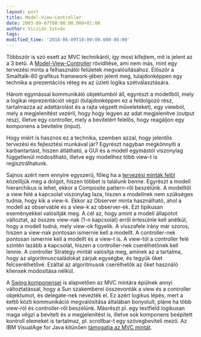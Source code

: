 ```yaml
---
layout: post
title: Model-View-Controller
date: 2003-09-07T08:00:00.000+01:00
author: Viczián István
tags:
modified_time: '2018-06-09T10:00:00.000-08:00'
---
```


Többször is szó esett az MVC technikáról, így most kifejtem, mit is
jelent az a 3 betű. A
[Model-View-Controller](http://www.enode.com/x/markup/tutorial/mvc.html%20)
rövidítése, ami nem más, mint egy tervezési minta a felhasználói
felületek megvalósításához. Először a Smalltalk-80 grafikus
framework-jében jelent meg, tulajdonképpen egy technika a prezentációs
réteg és az üzleti logika szétválasztására.

Három egymással kommunikáló objektumból áll, egyrészt a modellből, mely
a logikai reprezentációt végzi (tulajdonképpen ez a feldolgozó rész,
tartalmazza az adattárolást és a rajta végzett műveleteket), egy
viewból, mely a megjelenítést vezérli, hogy hogy legyen az adat
megjelenítve (output rész), illetve egy controller, mely a bevitelért
felelős, hogy reagáljon egy komponens a bevitelre (input).

Hogy miért is hasznos ez a technika, szemben azzal, hogy jelentős
tervezési és fejlesztési munkával jár? Egyrészt nagyban megkönnyíti a
karbantartást, hiszen átlátható, a GUI és a modell egymástól viszonylag
függetlenül módosítható, illetve egy modellhez több view-t is
regisztrálhatunk.

Sajnos azért nem ennyire egyszerű, főleg ha a [tervezési minták
felöl](http://c2.com/cgi/wiki?ModelViewControllerAsAnAggregateDesignPattern)
közelítjük meg a dolgot, hiszen többet is találunk benne. Egyrészt a
modell hierarchikus is lehet, ekkor a Composite pattern-ről beszélünk. A
modelltől a view felé a kapcsolat viszonylag laza, hiszen a modellnek
nem szükséges tudnia, hogy kik a view-k. Ekkor az Observer minta
használható, ahol a modell az observable és a view-k az observer-ek. Ezt
tipikusan eseményekkel valósítják meg. A cél az, hogy amint a modell
állapotot változtat, az összes view-nak (1-n kapcsolat) erről értesülnie
kell anélkül, hogy a modell tudná, mely view-ok figyelik. A visszafele
irány már szoros, hiszen a view-nak pontosan ismernie kell a modellt. A
controller-nek pontosan ismernie kell a modellt és a view-t is. A
view-tól a controller felé szintén lazább a kapcsolat, hiszen a
controller-nek cserélhetőnek kell lennie. A controller Strategy mintát
valósítja meg, aminek az a tartalma, hogy az algoritmuscsaládokat zárjuk
egységbe, és tegyük őket felcserélhetővé. Ezáltal az algoritmusok
cserélhetők az őket használó kliensek módosítása nélkül.

A [Swing
komponensei](http://java.sun.com/developer/onlineTraining/GUI/Swing2/shortcourse.html#JFCMVC)
is alapvetően az MVC mintára épülnek annyi változtatással, hogy a Sun
szakemberei összevonták a view és a controller objektumot, és
delegate-nek nevezték el. Ez azért logikus lépés, mert a kettő közti
kommunikáció megvalósítása általában bonyolult, pláne ha több view-ról
és controller-ről beszélünk. Másrészt pl. egy textfield logikusan maga
végzi a bevitelt és a megjelenítést is, illetve sok komponens beépített
kontroll elemeket is tartalmaz, pl. scrollbar-t egy szövegbeviteli mező.
Az IBM VisualAge for Java kitünően [támogatja az MVC
mintát](http://www.software.ibm.com/vad.nsf/Data/Document2672?OpenDocument&p=1&BCT=1&Footer=1).
